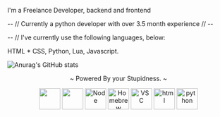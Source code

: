 I'm a Freelance Developer, backend and frontend


-- // Currently a python developer with over 3.5 month experience // --

-- // I've currently use the following languages, below:

HTML * CSS,
Python,
Lua,
Javascript.

![Anurag's GitHub stats](https://github-readme-stats.vercel.app/api?username=tribeic&show_icons=true&theme=radical)



<div align="center">
<p>~ Powered By your Stupidness. ~</p>
<img src="https://cdn.svgporn.com/logos/javascript.svg" width="48" height="48">
<img src="https://cdn.svgporn.com/logos/css-3.svg" width="48" height="48">
<img src="https://cdn.svgporn.com/logos/nodejs-icon.svg" alt="Node" width="48" height="48">
<img src="https://cdn.svgporn.com/logos/homebrew.svg" alt="Homebrew" width="48" height="48">
<img src="https://cdn.svgporn.com/logos/visual-studio-code.svg" alt="VSC" width="48" height="48">
<img src="https://cdn.svgporn.com/logos/html-5.svg" alt="html" width="48" height="48">
<img src="https://cdn.svgporn.com/logos/python.svg" alt="python" width="48" height="48">

